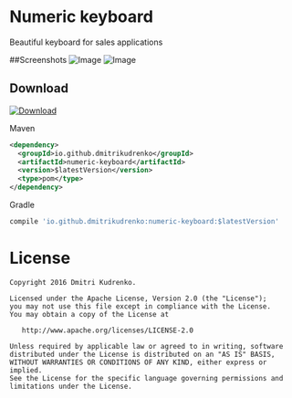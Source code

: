Numeric keyboard
================

Beautiful keyboard for sales applications

##Screenshots
![Image](https://raw.githubusercontent.com/dmitrikudrenko/Numeric-Keyboard/media/screenshot_1.jpg)
![Image](https://raw.githubusercontent.com/dmitrikudrenko/Numeric-Keyboard/media/screenshot_2.jpg)

Download
--------
[ ![Download](https://api.bintray.com/packages/dmitrikudrenko/maven/Numeric-Keyboard/images/download.svg) ](https://bintray.com/dmitrikudrenko/maven/Numeric-Keyboard/_latestVersion)

Maven
```xml
<dependency>
  <groupId>io.github.dmitrikudrenko</groupId>
  <artifactId>numeric-keyboard</artifactId>
  <version>$latestVersion</version>
  <type>pom</type>
</dependency>
```

Gradle
```groovy
compile 'io.github.dmitrikudrenko:numeric-keyboard:$latestVersion'
```

License
=======

    Copyright 2016 Dmitri Kudrenko.

    Licensed under the Apache License, Version 2.0 (the "License");
    you may not use this file except in compliance with the License.
    You may obtain a copy of the License at

       http://www.apache.org/licenses/LICENSE-2.0

    Unless required by applicable law or agreed to in writing, software
    distributed under the License is distributed on an "AS IS" BASIS,
    WITHOUT WARRANTIES OR CONDITIONS OF ANY KIND, either express or implied.
    See the License for the specific language governing permissions and
    limitations under the License.